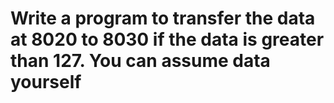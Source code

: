 # Write a program to transfer the data at 8020 to 8030 if the data is greater than 127. You can assume data yourself

